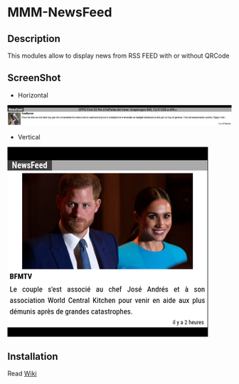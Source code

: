 # MMM-NewsFeed

## Description

This modules allow to display news from RSS FEED with or without QRCode

## ScreenShot

* Horizontal

![](https://raw.githubusercontent.com/bugsounet/MMM-NewsFeed/dev/NewsFeedHorizontal.png)

* Vertical

![](https://raw.githubusercontent.com/bugsounet/MMM-NewsFeed/dev/NewsFeedVertical.png)

## Installation

Read [Wiki](http://wiki.bugsounet.fr/en/MMM-NewsFeed)
